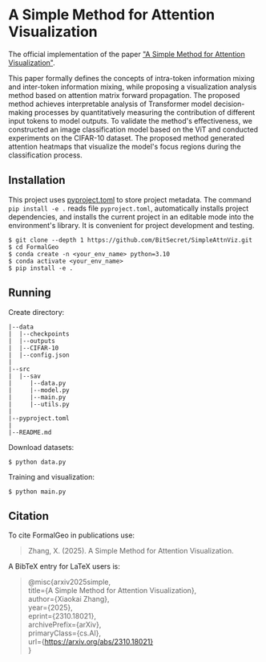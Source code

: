 # A Simple Method for Attention Visualization

The official implementation of the paper
["A Simple Method for Attention Visualization"](https://arxiv.org/abs/2310.18021).

This paper formally defines the concepts of intra-token information mixing and inter-token information mixing, while
proposing a visualization analysis method based on attention matrix forward propagation. The proposed method achieves
interpretable analysis of Transformer model decision-making processes by quantitatively measuring the contribution of
different input tokens to model outputs. To validate the method's effectiveness, we constructed an image classification
model based on the ViT and conducted experiments on the CIFAR-10 dataset. The proposed method generated attention
heatmaps that visualize the model's focus regions during the classification process.

## Installation

This project uses [pyproject.toml](https://packaging.python.org/en/latest/specifications/declaring-project-metadata) to
store project metadata. The command `pip install -e .` reads file `pyproject.toml`, automatically installs project
dependencies, and installs the current project in an editable mode into the environment's library. It is convenient for
project development and testing.

    $ git clone --depth 1 https://github.com/BitSecret/SimpleAttnViz.git
    $ cd FormalGeo
    $ conda create -n <your_env_name> python=3.10
    $ conda activate <your_env_name>
    $ pip install -e .

## Running

Create directory:

    |--data
    |  |--checkpoints
    |  |--outputs
    |  |--CIFAR-10
    |  |--config.json
    |
    |--src
    |  |--sav
    |     |--data.py
    |     |--model.py
    |     |--main.py
    |     |--utils.py
    |
    |--pyproject.toml
    |
    |--README.md

Download datasets:

    $ python data.py

Training and visualization:

    $ python main.py


## Citation

To cite FormalGeo in publications use:
> Zhang, X. (2025). A Simple Method for Attention Visualization.

A BibTeX entry for LaTeX users is:
> @misc{arxiv2025simple,  
> title={A Simple Method for Attention Visualization},  
> author={Xiaokai Zhang},  
> year={2025},  
> eprint={2310.18021},  
> archivePrefix={arXiv},  
> primaryClass={cs.AI},  
> url={https://arxiv.org/abs/2310.18021}  
> }